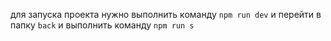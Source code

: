 для запуска проекта нужно выполнить команду ```npm run dev```
и перейти в папку ```back``` и выполнить команду ```npm run s```